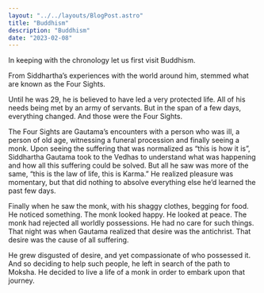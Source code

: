 ```yaml
---
layout: "../../layouts/BlogPost.astro"
title: "Buddhism"
description: "Buddhism"
date: "2023-02-08"
---
```


In keeping with the chronology let us first visit Buddhism. 


From Siddhartha’s experiences with the world around him, stemmed what are known as the Four Sights. 


Until he was 29, he is believed to have led a very protected life. All of his needs being met by an army of servants. But in the span of a few days, everything changed. And those were the Four Sights.


The Four Sights are Gautama’s encounters with a person who was ill, a person of old age, witnessing a funeral procession and finally seeing a monk. Upon seeing the suffering that was normalized as “this is how it is”, Siddhartha Gautama took to the Vedhas to understand what was happening and how all this suffering could be solved. But all he saw was more of the same, “this is the law of life, this is Karma.” He realized pleasure was momentary, but that did nothing to absolve everything else he’d learned the past few days.


Finally when he saw the monk, with his shaggy clothes, begging for food. He noticed something. The monk looked happy. He looked at peace. The monk had rejected all worldly possessions. He had no care for such things. That night was when Gautama realized that desire was the antichrist. That desire was the cause of all suffering. 


He grew disgusted of desire, and yet compassionate of who possessed it. And so deciding to help such people, he left in search of the path to Moksha. He decided to live a life of a monk in order to embark upon that journey.
